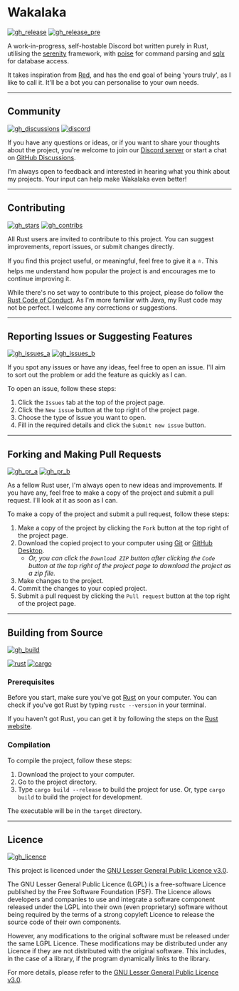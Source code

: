 <!--
 Copyright (C) 2024 Kawaxte
 
 wakalaka-rs is free software: you can redistribute it and/or modify
 it under the terms of the GNU Lesser General Public License as published by
 the Free Software Foundation, either version 3 of the License, or
 (at your option) any later version.
 
 wakalaka-rs is distributed in the hope that it will be useful,
 but WITHOUT ANY WARRANTY; without even the implied warranty of
 MERCHANTABILITY or FITNESS FOR A PARTICULAR PURPOSE.  See the
 GNU Lesser General Public License for more details.
 
 You should have received a copy of the GNU Lesser General Public License
 along with wakalaka-rs. If not, see <http://www.gnu.org/licenses/>.
-->

# Wakalaka

[![gh_release](https://img.shields.io/github/v/release/Kawaxte/wakalaka-rs?sort=date&logo=github&label=latest&style=for-the-badge)](https://github.com/Kawaxte/wakalaka-rs/releases/latest)
[![gh_release_pre](https://img.shields.io/github/v/release/Kawaxte/wakalaka-rs?include_prereleases&sort=date&logo=github&label=pre-release&style=for-the-badge)](https://github.com/Kawaxte/wakalaka-rs/releases)

A work-in-progress, self-hostable Discord bot written purely in Rust, utilising the [serenity](https://crates.io/crates/serenity) framework, with [poise](https://crates.io/crates/poise) for command parsing and [sqlx](https://crates.io/crates/sqlx) for database access.

It takes inspiration from [Red](https://github.com/Cog-Creators/Red-DiscordBot), and has the end goal of being 'yours truly', as I like to call it. It'll be a bot you can personalise to your own needs.

---

## Community

[![gh_discussions](https://img.shields.io/github/discussions/Kawaxte/wakalaka-rs?logo=github&style=for-the-badge)](https://github.com/Kawaxte/wakalaka-rs/discussions)
[![discord](https://img.shields.io/discord/1186451961848008866?logo=discord&style=for-the-badge)](https://discord.gg/jUZVWk7q2q)

If you have any questions or ideas, or if you want to share your thoughts about the project, you're welcome to join our [Discord server](https://discord.gg/jUZVWk7q2q) or start a chat on [GitHub Discussions](https://github.com/Kawaxte/wakalaka-rs/discussions).

I'm always open to feedback and interested in hearing what you think about my projects. Your input can help make Wakalaka even better!

---

## Contributing

[![gh_stars](https://img.shields.io/github/stars/Kawaxte/wakalaka-rs?logo=github&style=for-the-badge)](https://github.com/Kawaxte/wakalaka-rs/stargazers)
[![gh_contribs](https://img.shields.io/github/contributors/Kawaxte/wakalaka-rs?logo=github&style=for-the-badge)](https://github.com/Kawaxte/wakalaka-rs/graphs/contributors)

All Rust users are invited to contribute to this project. You can suggest improvements, report issues, or submit changes directly.

If you find this project useful, or meaningful, feel free to give it a ⭐. This helps me understand how popular the project is and encourages me to continue improving it.

While there's no set way to contribute to this project, please do follow the [Rust Code of Conduct](https://www.rust-lang.org/policies/code-of-conduct). As I'm more familiar with Java, my Rust code may not be perfect. I welcome any corrections or suggestions.

---

## Reporting Issues or Suggesting Features

[![gh_issues_a](https://img.shields.io/github/issues/Kawaxte/wakalaka-rs?logo=github&style=for-the-badge)](https://github.com/Kawaxte/wakalaka-rs/issues)
[![gh_issues_b](https://img.shields.io/github/issues-closed/Kawaxte/wakalaka-rs?logo=github&style=for-the-badge)](https://github.com/Kawaxte/wakalaka-rs/issues?q=is%3Aissue+is%3Aclosed)

If you spot any issues or have any ideas, feel free to open an issue. I'll aim to sort out the problem or add the feature as quickly as I can.

To open an issue, follow these steps:

1. Click the `Issues` tab at the top of the project page.
2. Click the `New issue` button at the top right of the project page.
3. Choose the type of issue you want to open.
4. Fill in the required details and click the `Submit new issue` button.

---

## Forking and Making Pull Requests

[![gh_pr_a](https://img.shields.io/github/issues-pr/Kawaxte/wakalaka-rs?logo=github&style=for-the-badge)](https://github.com/Kawaxte/wakalaka-rs/pulls)
[![gh_pr_b](https://img.shields.io/github/issues-pr-closed/Kawaxte/wakalaka-rs?logo=github&style=for-the-badge)](https://github.com/Kawaxte/wakalaka-rs/pulls?q=is%3Apr+is%3Aclosed)

As a fellow Rust user, I'm always open to new ideas and improvements. If you have any, feel free to make a copy of the project and submit a pull request. I'll look at it as soon as I can.

To make a copy of the project and submit a pull request, follow these steps:

1. Make a copy of the project by clicking the `Fork` button at the top right of the project page.
2. Download the copied project to your computer using [Git](https://git-scm.com/) or [GitHub Desktop](https://desktop.github.com/).
    - _Or, you can click the `Download ZIP` button after clicking the `Code` button at the top right of the project page to download the project as a zip file._
3. Make changes to the project.
4. Commit the changes to your copied project.
5. Submit a pull request by clicking the `Pull request` button at the top right of the project page.

---

## Building from Source

[![gh_build](https://img.shields.io/github/actions/workflow/status/Kawaxte/wakalaka-rs/rust.yml?logo=github&style=for-the-badge)](https://github.com/Kawaxte/wakalaka-rs/actions/workflows/rust.yml)

[![rust](https://img.shields.io/badge/dynamic/json?logo=rust&label=Rust&color=A72145&style=for-the-badge&query=%24.tag_name&url=https%3A%2F%2Fapi.github.com%2Frepos%2Frust-lang%2Frust%2Freleases%2Flatest)](https://www.rust-lang.org/)
[![cargo](https://img.shields.io/badge/cargo-555555?logo=rust&style=for-the-badge)](https://doc.rust-lang.org/cargo/)

### Prerequisites

Before you start, make sure you've got [Rust](https://www.rust-lang.org/) on your computer. You can check if you've got Rust by typing `rustc --version` in your terminal.

If you haven't got Rust, you can get it by following the steps on the [Rust website](https://www.rust-lang.org/learn/get-started).

### Compilation

To compile the project, follow these steps:

1. Download the project to your computer.
2. Go to the project directory.
3. Type `cargo build --release` to build the project for use. Or, type `cargo build` to build the project for development.

The executable will be in the `target` directory.

---

## Licence

[![gh_licence](https://img.shields.io/github/license/Kawaxte/wakalaka-rs?logo=github&style=for-the-badge)](LICENSE)

This project is licenced under the [GNU Lesser General Public Licence v3.0](https://www.gnu.org/Licences/lgpl-3.0.en.html).

The GNU Lesser General Public Licence (LGPL) is a free-software Licence published by the Free Software Foundation (FSF). The Licence allows developers and companies to use and integrate a software component released under the LGPL into their own (even proprietary) software without being required by the terms of a strong copyleft Licence to release the source code of their own components.

However, any modifications to the original software must be released under the same LGPL Licence. These modifications may be distributed under any Licence if they are not distributed with the original software. This includes, in the case of a library, if the program dynamically links to the library.

For more details, please refer to the [GNU Lesser General Public Licence v3.0](https://www.gnu.org/Licences/lgpl-3.0.en.html).
